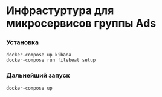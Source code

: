# Инфрастуртура для микросервисов группы Ads


### Установка

```
docker-compose up kibana
docker-compose run filebeat setup
```


### Дальнейший запуск

```
docker-compose up
```
